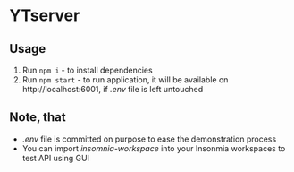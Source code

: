 # YTserver

## Usage
1. Run `npm i` - to install dependencies
2. Run `npm start` - to run application, it will be available on http://localhost:6001, if _.env_ file is left untouched

## Note, that
* _.env_ file is committed on purpose to ease the demonstration process
* You can import _insomnia-workspace_ into your Insonmia workspaces to test API using GUI
